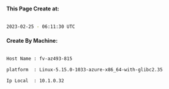 
   
#### This Page Create at:

```bash

2023-02-25 - 06:11:30 UTC

```

#### Create By Machine:

```bash

Host Name : fv-az493-815

platform  : Linux-5.15.0-1033-azure-x86_64-with-glibc2.35

Ip Local  : 10.1.0.32

```

